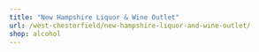 ```yaml
---
title: "New Hampshire Liquor & Wine Outlet"
url: /west-chesterfield/new-hampshire-liquor-and-wine-outlet/
shop: alcohol
---
```

